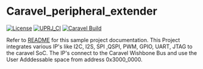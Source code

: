 # Caravel_peripheral_extender

[![License](https://img.shields.io/badge/License-Apache%202.0-blue.svg)](https://opensource.org/licenses/Apache-2.0) [![UPRJ_CI](https://github.com/efabless/caravel_project_example/actions/workflows/user_project_ci.yml/badge.svg)](https://github.com/efabless/caravel_project_example/actions/workflows/user_project_ci.yml) [![Caravel Build](https://github.com/efabless/caravel_project_example/actions/workflows/caravel_build.yml/badge.svg)](https://github.com/efabless/caravel_project_example/actions/workflows/caravel_build.yml)



Refer to [README](docs/source/index.rst) for this sample project documentation. 
This Project integrates various IP's like I2C, I2S, SPI ,QSPI, PWM, GPIO, UART, JTAG to the caravel SoC. The IP's connect to the Caravel Wishbone Bus and use the User Adddessable space from address 0x3000_0000. 
